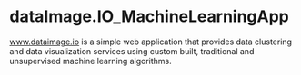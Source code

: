 # dataImage.IO_MachineLearningApp
www.dataimage.io is a simple web application that provides data clustering and data visualization services  using custom built, traditional and unsupervised machine learning algorithms.
